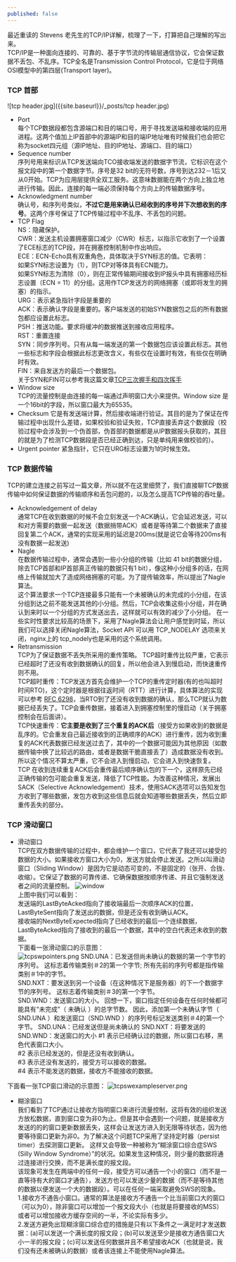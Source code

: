 ```yaml
---
published: false
---
```

最近重读的 Stevens 老先生的TCP/IP详解，梳理了一下，打算把自己理解的写出来。  
TCP/IP是一种面向连接的、可靠的、基于字节流的传输层通信协议，它会保证数据不丢包、不乱序。TCP全名是Transmission Control Protocol，它是位于网络OSI模型中的第四层(Transport layer)。
### TCP 首部

![tcp header.jpg]({{site.baseurl}}/_posts/tcp header.jpg)
- Port  
每个TCP数据段都包含源端口和目的端口号，用于寻找发送端和接收端的应用进程。这两个值加上IP首部中的源端IP和目的端IP地址唯有时候我们也会把它称为socket四元组（源IP地址、目的IP地址、源端口、目的端口）
- Sequence number  
序列号用来标识从TCP发送端向TCO接收端发送的数据字节流，它标识在这个报文段中的第一个数据字节。序号是32 bit的无符号数，序号到达232－1后又从0开始。TCP为应用层提供全双工服务。这意味数据能在两个方向上独立地进行传输。因此，连接的每一端必须保持每个方向上的传输数据序号。
- Acknowledgment number  
确认号，和序列号类似，**不过它是用来确认已经收到的序号并下次想收到的序号**。这两个序号保证了TCP传输过程中不乱序、不丢包的问题。
- TCP Flag  
NS：隐藏保护。  
CWR：发送主机设置拥塞窗口减少（CWR）标志，以指示它收到了一个设置了ECE标志的TCP段，并在拥塞控制机制中作出响应。  
ECE：ECN-Echo具有双重角色，具体取决于SYN标志的值。它表明：  
如果SYN标志设置为（1），则TCP对等体具有ECN能力。  
如果SYN标志为清除（0），则在正常传输期间接收到IP报头中具有拥塞经历标志设置（ECN = 11）的分组。这用作TCP发送方的网络拥塞（或即将发生的拥塞）的指示。  
URG：表示紧急指针字段是重要的  
ACK：表示确认字段是重要的。客户端发送的初始SYN数据包之后的所有数据包都应设置此标志。  
PSH：推送功能。要求将缓冲的数据推送到接收应用程序。  
RST：重置连接  
SYN：同步序列号。只有从每一端发送的第一个数据包应该设置此标志。其他一些标志和字段会根据此标志更改含义，有些仅在设置时有效，有些仅在明确时有效。  
FIN：来自发送方的最后一个数据包。  
关于SYN和FIN可以参考我这篇文章[TCP三次握手和四次挥手](https://zhaodezhen.github.io/dezhen.github.io/2019/03/15/TCP-3-way-and-4-way-handshake.html)
- Window size   
TCP的流量控制是由连接的每一端通过声明窗口大小来提供。Window size 是一个16bit的字段，所以窗口最大为65535。
- Checksum
它是有发送端计算，然后接收端进行验证。其目的是为了保证在传输过程中出现什么差错，如果校验和验证失败，TCP直接丢弃这个数据段（校验过程中会涉及到一个伪首部，伪首部的数据都是从IP数据报头获取的，其目的就是为了检测TCP数据段是否已经正确到达，只是单纯用来做校验的）。 
- Urgent pointer 
紧急指针，它只在URG标志设置为1的时候生效。  

### TCP 数据传输
TCP的建立连接之前写过一篇文章，所以就不在这里细赘了，我们直接聊TCP数据传输中如何保证数据的传输顺序和丢包问题的，以及怎么提高TCP传输的吞吐量。  
- Acknowledgement of delay  
通常TCP在收到数据的时候不会立刻发送一个ACK确认，它会延迟发送，可以和对方需要的数据一起发送（数据捎带ACK）或者是等待第二个数据来了直接回复第二个ACK，通常的实现采用的延迟是200ms(就是说它会等待200ms有没有数据一起发送)  
- Nagle   
在数据传输过程中，通常会遇到一些小分组的传输（比如 41 bit的数据分组，除去TCP首部和IP首部真正传输的数据只有1 bit），像这种小分组多的话，在网络上传输就加大了造成网络拥塞的可能。为了提传输效率，所以提出了Nagle算法。  
这个算法要求一个TCP连接最多只能有一个未被确认的未完成的小分组，在该分组到达之前不能发送其他的小分组。然后，TCP会收集这些小分组，并在确认到来时以一个分组的方式发送出去，这样就可以有效的减少了小分组。
在一些实时性要求比较高的场景下，采用了Nagle算法会让用户感觉到时延，所以我们可以选择关闭Nagle算法，Socket API 可以用 TCP_NODELAY 选项来关闭，nginx上的 tcp_nodely也是采用的这个系统调用。 
- Retransmission  
TCP为了保证数据不丢失所采用的重传策略。 TCP超时重传比较严重，它表示已经超时了还没有收到数据确认的回复，所以他会进入到慢启动，而快速重传则不用。  
TCP超时重传：TCP发送方首先会维护一个TCP的重传定时器(有的也叫超时时间RTO)，这个定时器是根据往返时间（RTT）进行计算，具体算法的实现可以参考 [RFC 6298](https://tools.ietf.org/html/rfc6298)，当RTO到了还没有收到数据的确认，那么TCP就认为数据已经丢失了。TCP会重传数据，接着进入到拥塞控制里的慢启动（关于拥塞控制会在后面讲）。   
TCP快速重传：**它主要是收到了三个重复的ACK后**（接受方如果收到的数据是乱序的。它会重发自己最近接收到的正确顺序的ACK）进行重传，因为收到重复的ACK代表数据已经发送过去了，其中的一个数据可能因为其他原因（如数据传输中换了比较远的路由，或者是数据干脆直接丢了）造成数据没有收到。所以这个情况不算太严重，它不会进入到慢启动，它会进入到快速恢复。  
TCP 在收到连续重复ACK后会重传最后顺序确认包的下一个，这样原先已经正确传输的包可能会重复发送，降低了TCP性能。为改善这种情况，发展出SACK（Selective Acknowledgement）技术，使用SACK选项可以告知发包方收到了哪些数据，发包方收到这些信息后就会知道哪些数据丢失，然后立即重传丢失的部分。

### TCP 滑动窗口  
- 滑动窗口  
TCP在双方数据传输的过程中，都会维护一个窗口，它代表了我还可以接受的数据的大小。如果接收方窗口大小为0，发送方就会停止发送。之所以叫滑动窗口（Sliding Window）是因为它是动态可变的，不是固定的（张开、合拢、收缩）。它保证了数据的可靠传递、它确保数据按顺序传递、并且它强制发送者之间的流量控制。
![window]({{site.baseurl}}/_posts/window.jpg)  
上图中我们可以看到：  
发送端的LastByteAcked指向了接收端最后一次顺序ACK的位置，LastByteSent指向了发送出的数据，但是还没有收到确认ACK。  
接收端的NextByteExpected指向了已经收到的最后一个连续数据，LastByteAcked指向了接收到的最后一个数据，其中的空白代表还未收到的数据。  
下面看一张滑动窗口的示意图：  
![tcpswpointers.png]({{site.baseurl}}/_posts/tcpswpointers.png)
SND.UNA：已发送但尚未确认的数据的第一个字节的序列号。 这标志着传输类别＃2的第一个字节; 所有先前的序列号都是指传输类别＃1中的字节。  
SND.NXT：要发送到另一个设备（在这种情况下是服务器）的下一个数据字节的序列号。 这标志着传输类别＃3的第一个字节。     
SND.WND：发送窗口的大小。 回想一下，窗口指定任何设备在任何时候都可能具有“未完成”（ 未确认 ）的总字节数。 因此，添加第一个未确认字节（ SND.UNA ）和发送窗口（SND.WND ）的序列号标记发送类别＃4的第一个字节。
SND.UNA：已经发送但是尚未确认的
SND.NXT：将要发送的
SND.WND：发送窗口的大小
#1 表示已经确认过的数据，所以窗口右移，黑色代表窗口大小。   
#2 表示已经发送的，但是还没有收到确认。  
#3 表示还没有发送的，接受方可以接收的数据。  
#4 表示不能发送的数据，接收方不能接收的数据。

下面看一张TCP窗口滑动的示意图：
![tcpswexampleserver.png]({{site.baseurl}}/_posts/tcpswexampleserver.png)  
- 糊涂窗口  
我们看到了TCP通过让接收方指明窗口来进行流量控制，这将有效的组织发送方放松数据，直到窗口变为非0为止。但是其中会遇到一个问题，就是接收方发送的的的窗口更新数据丢失，这样会让发送方进入到无限等待状态，因为他要等待窗口更新为非0。为了解决这个问题TCP采用了坚持定时器（persist timer）去探测窗口更新。 
这样又会导致一种被称为“糊涂窗口综合症SWS (Silly Window Syndrome）”的状况。如果发生这种情况，则少量的数据将通过连接进行交换，而不是满长度的报文段。   
该现象可发生在两端中的任何一段，接受方可以通告一个小的窗口（而不是一直等待有大的窗口才通告），发送方也可以发送少量的数据（而不是等待其他的数据以便发送一个大的数据段）。可以在任何一端采取避免SWS的现象。  
1.接收方不通告小窗口。通常的算法是接收方不通告一个比当前窗口大的窗口（可以为0），除非窗口可以增加一个报文段大小（也就是将要接收的MSS）或者可以增加接收方缓存空间的一半，不论实际有多少。  
2.发送方避免出现糊涂窗口综合症的措施是只有以下条件之一满足时才发送数据：(a)可以发送一个满长度的报文段；(b)可以发送至少是接收方通告窗口大小一半的报文段；(c)可以发送任何数据并且不希望接收ACK（也就是说，我们没有还未被确认的数据）或者该连接上不能使用Nagle算法。


